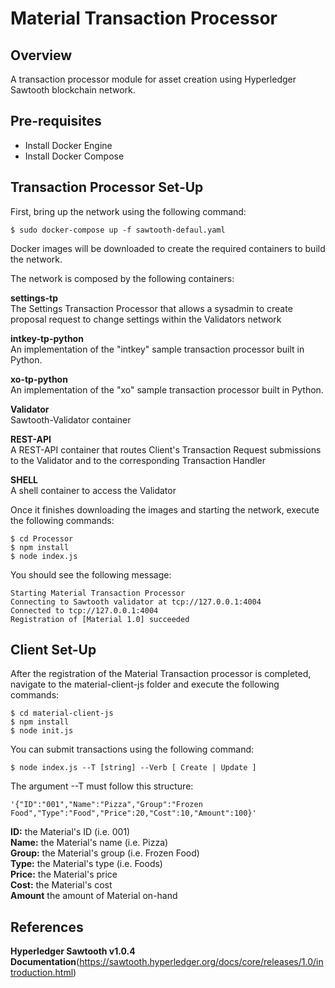 # **Material Transaction Processor**

## Overview

A transaction processor module for asset creation using Hyperledger Sawtooth blockchain network. 

## Pre-requisites

- Install Docker Engine 
- Install Docker Compose

## Transaction Processor Set-Up

First, bring up the network using the following command:

`$ sudo docker-compose up -f sawtooth-defaul.yaml`

Docker images will be downloaded to create the required containers to build the network. 

The network is composed by the following containers:

**settings-tp**\
  The Settings Transaction Processor that allows a sysadmin to create proposal request to change settings within the Validators network

**intkey-tp-python**\
  An implementation of the "intkey" sample transaction processor built in Python.

**xo-tp-python**\
  An implementation of the "xo" sample transaction processor built in Python.

**Validator**\
  Sawtooth-Validator container

**REST-API**\
  A REST-API container that routes Client's Transaction Request submissions to the Validator and to the corresponding Transaction Handler

**SHELL**\
  A shell container to access the Validator

Once it finishes downloading the images and starting the network, execute the following commands:

```
$ cd Processor
$ npm install
$ node index.js
```
You should see the following message:

```
Starting Material Transaction Processor
Connecting to Sawtooth validator at tcp://127.0.0.1:4004
Connected to tcp://127.0.0.1:4004
Registration of [Material 1.0] succeeded
```

## Client Set-Up

After the registration of the Material Transaction processor is completed, navigate to the material-client-js folder and execute the following commands:

```
$ cd material-client-js
$ npm install
$ node init.js
```
You can submit transactions using the following command:

`$ node index.js --T [string] --Verb [ Create | Update ]`

The argument --T must follow this structure:

`'{"ID":"001","Name":"Pizza","Group":"Frozen Food","Type":"Food","Price":20,"Cost":10,"Amount":100}'`

**ID:** the Material's ID (i.e. 001)\
**Name:** the Material's name (i.e. Pizza)\
**Group:** the Material's group (i.e. Frozen Food)\
**Type:** the Material's type (i.e. Foods)\
**Price:** the Material's price\
**Cost:** the Material's cost\
**Amount** the amount of Material on-hand

## References

**Hyperledger Sawtooth v1.0.4 Documentation**\(https://sawtooth.hyperledger.org/docs/core/releases/1.0/introduction.html)

